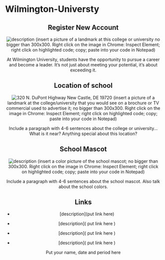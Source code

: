# Wilmington-Universty
<div>

<header>

## Register New Account

![description](xxxxxx.jpg) (insert a picture of a landmark at this college or university no bigger than 300x300\. Right click on the image in Chrome: Inspect Element; right click on highlighted code; copy; paste into your code in Notepad)

At Wilmington University, students have the opportunity to pursue a career and become a leader. It’s not just about meeting your potential, it’s about exceeding it.

## Location of school

![ 320 N. DuPont Highway New Castle, DE 19720 ]( xxxxxx.jpg ) (insert a picture of a landmark at the college/university that you would see on a brochure or TV commercial used to advertise it; no bigger than 300x300\. Right click on the image in Chrome: Inspect Element; right click on highlighted code; copy; paste into your code in Notepad)

Include a paragraph with 4-6 sentences about the college or university… What is it near? Anything special about this location?

## School Mascot

![ description ]( xxxxxx.jpg ) (insert a color picture of the school mascot; no bigger than 300x300\. Right click on the image in Chrome: Inspect Element; right click on highlighted code; copy; paste into your code in Notepad)

Include a paragraph with 4-6 sentences about the school mascot. Also talk about the school colors.

## Links

*   [description](put link here)

*   [description]( put link here )

*   [description]( put link here )

*   [description]( put link here )

<footer>Put your name, date and period here</footer>

</div>
